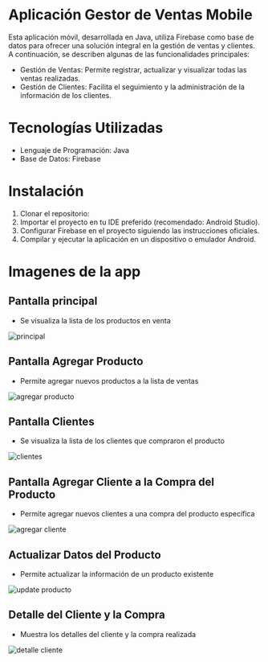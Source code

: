 # Aplicación Gestor de Ventas Mobile
Esta aplicación móvil, desarrollada en Java, utiliza Firebase como base de datos para ofrecer una 
solución integral en la gestión de ventas y clientes. A continuación, se describen algunas de las 
funcionalidades principales:

- Gestión de Ventas: Permite registrar, actualizar y visualizar todas las ventas realizadas.
- Gestión de Clientes: Facilita el seguimiento y la administración de la información de los clientes.

# Tecnologías Utilizadas
- Lenguaje de Programación: Java
- Base de Datos: Firebase

# Instalación
1. Clonar el repositorio:
2. Importar el proyecto en tu IDE preferido (recomendado: Android Studio).
3. Configurar Firebase en el proyecto siguiendo las instrucciones oficiales.
4. Compilar y ejecutar la aplicación en un dispositivo o emulador Android.

# Imagenes de la app
## Pantalla principal
- Se visualiza la lista de los productos en venta
  
![principal](https://github.com/JosueRuiz3/APP_VyA/assets/85378541/748221d0-3b49-493e-a016-e53d8657ce91)

## Pantalla Agregar Producto
- Permite agregar nuevos productos a la lista de ventas
 
![agregar producto](https://github.com/JosueRuiz3/APP_VyA/assets/85378541/b9ecff8a-bc5a-4170-b89a-ce1a449f1115)

## Pantalla Clientes
- Se visualiza la lista de los clientes que compraron el producto
  
![clientes](https://github.com/JosueRuiz3/APP_VyA/assets/85378541/4ec7c331-0c16-4b8a-8f43-7689b7028593)

## Pantalla Agregar Cliente a la Compra del Producto
- Permite agregar nuevos clientes a una compra del producto específica

![agregar cliente](https://github.com/JosueRuiz3/APP_VyA/assets/85378541/dee1e095-5c17-42bb-8d58-728df5eb2ac4)

## Actualizar Datos del Producto
- Permite actualizar la información de un producto existente

![update producto](https://github.com/JosueRuiz3/APP_VyA/assets/85378541/d6ec9173-ce60-4337-bd9e-b4c2c2861b11)

## Detalle del Cliente y la Compra
- Muestra los detalles del cliente y la compra realizada

![detalle cliente](https://github.com/JosueRuiz3/APP_VyA/assets/85378541/2ba1ae4c-b180-418b-a1b9-ecf23449b9fd)

